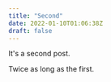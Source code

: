 ```yaml
---
title: "Second"
date: 2022-01-10T01:06:38Z
draft: false
---
```

It's a second post.

Twice as long as the first.

